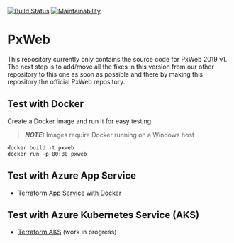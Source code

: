 [![Build Status](https://travis-ci.org/runejo/PxWeb.svg?branch=master)](https://travis-ci.org/runejo/PxWeb)
[![Maintainability](https://api.codeclimate.com/v1/badges/d46673e9ae35d2a6bdd6/maintainability)](https://codeclimate.com/github/runejo/PxWeb/maintainability)

# PxWeb
This repository currently only contains the source code for PxWeb 2019 v1.
The next step is to add/move all the fixes in this version from our other repository to this one as soon as possible and there by making this repository the official PxWeb repository.

## Test with Docker
Create a Docker image and run it for easy testing

> **_NOTE:_**  Images require Docker running on a Windows host

```
docker build -t pxweb .
docker run -p 80:80 pxweb
```
## Test with Azure App Service

* [Terraform App Service with Docker](terraform/azurerm/app-service)

## Test with Azure Kubernetes Service (AKS) 

* [Terraform AKS](terraform/azurerm/kubernetes) (work in progress)